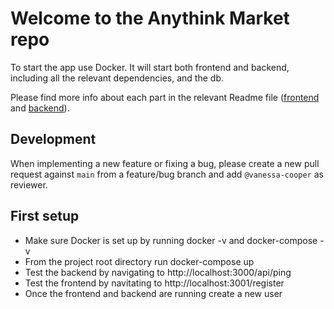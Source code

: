 # Welcome to the Anythink Market repo

To start the app use Docker. It will start both frontend and backend, including all the relevant dependencies, and the db.

Please find more info about each part in the relevant Readme file ([frontend](frontend/readme.md) and [backend](backend/README.md)).

## Development

When implementing a new feature or fixing a bug, please create a new pull request against `main` from a feature/bug branch and add `@vanessa-cooper` as reviewer.

## First setup

- Make sure Docker is set up by running docker -v and docker-compose -v
- From the project root directory run docker-compose up
- Test the backend by navigating to http://localhost:3000/api/ping
- Test the frontend by navitating to http://localhost:3001/register
- Once the frontend and backend are running create a new user
